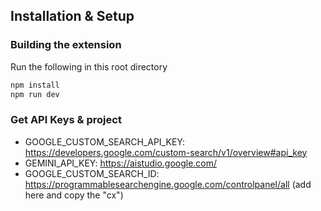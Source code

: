 ## Installation & Setup

### Building the extension
Run the following in this root directory
```sh
npm install
npm run dev
```

### Get API Keys & project
- GOOGLE_CUSTOM_SEARCH_API_KEY: https://developers.google.com/custom-search/v1/overview#api_key
- GEMINI_API_KEY: https://aistudio.google.com/
- GOOGLE_CUSTOM_SEARCH_ID: https://programmablesearchengine.google.com/controlpanel/all (add here and copy the "cx")